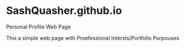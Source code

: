 # SashQuasher.github.io
Personal Profile Web Page

This a simple web page with Proefessional Intersts/Portfolio Purpouses
